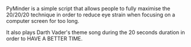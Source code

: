 PyMinder is a simple script that allows people to fully maximise the 20/20/20 technique in order to reduce eye strain when focusing on a computer screen for too long.


It also plays Darth Vader's theme song during the 20 seconds duration in order to HAVE A BETTER TIME.
